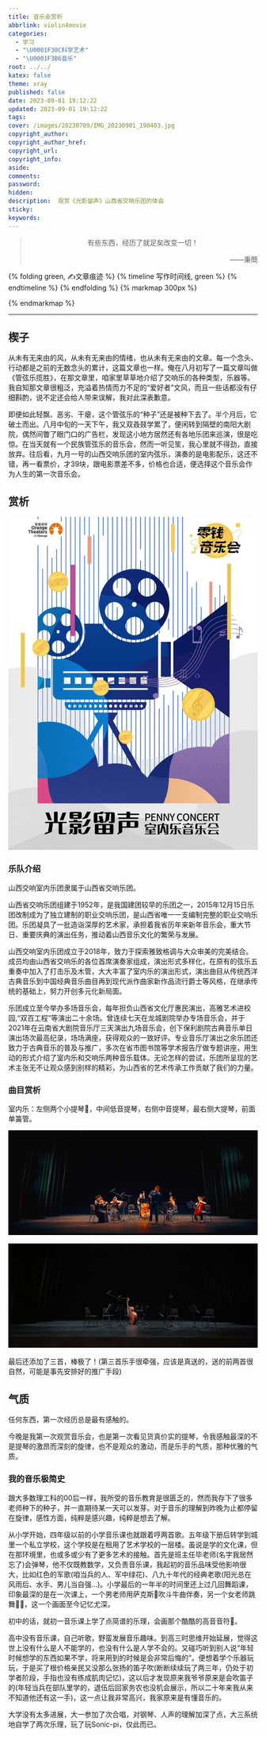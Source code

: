 ```yaml
---
title: 音乐会赏析
abbrlink: violin4movie
categories:
  - 学习
  - "\U0001F30C科学艺术"
  - "\U0001F3B6音乐"
root: ../../
katex: false
theme: xray
published: false
date: 2023-09-01 19:12:22
updated: 2023-09-01 19:12:22
tags:
cover: /images/20230709/IMG_20230901_190403.jpg
copyright_author:
copyright_author_href:
copyright_url:
copyright_info:
aside:
comments:
password:
hidden:
description:  观赏《光影留声》山西省交响乐团的体会
sticky:
keywords:
---
```


> <center>有些东西，经历了就足矣改变一切！</center>
> <p align="right">——秉蕳</p>

{% folding green, ✍文章痕迹 %}
{% timeline 写作时间线, green %}
{% endtimeline %}
{% endfolding %}
{% markmap 300px %}
<!-- @import "[TOC]" {cmd="toc" depthFrom=1 depthTo=6 orderedList=false} -->
<!-- code_chunk_output -->



<!-- /code_chunk_output -->
{% endmarkmap %}

-----

## 楔子
从未有无来由的风，从未有无来由的情绪，也从未有无来由的文章。每一个念头、行动都是之前的无数念头的累计，这篇文章也一样。俺在八月初写了一篇文章叫做《管弦乐揽胜》，在那文章里，咱家里草草地介绍了交响乐的各种类型，乐器等。我自知那文章很粗泛，充溢着热情而力不足的“爱好者”文风，而且一些话都没有仔细斟酌，说不定还会给人带来误解，我对此深表歉意。

即便如此轻飘、恶劣、干瘪，这个管弦乐的“种子”还是被种下去了。半个月后，它破土而出。八月中旬的一天下午，我又双叒叕学累了，便闲转到隔壁的南阳大剧院，偶然间瞥了眼门口的广告栏，发现这小地方居然还有各地乐团来巡演，很是吃惊。在当天就有一个民族管弦乐的音乐会，然而一听见笙，我心里就不得劲，直接放弃。往后看，九月一号的山西交响乐团的室内弦乐，演奏的是电影配乐，这还不错，再一看票价，才39块，跟电影票差不多，价格也合适，便选择这个音乐会作为人生的第一次音乐会。
## 赏析
![海报](../../../../images/20230709/光影留声.jpeg)
### 乐队介绍
山西交响室内乐团隶属于山西省交响乐团。

山西省交响乐团组建于1952年，是我国建团较早的乐团之一，2015年12月15日乐团改制成为了独立建制的职业交响乐团，是山西省唯一一支编制完整的职业交响乐团。乐团凝具了一批造诣深厚的艺术家，承担着我省历年来新年音乐会，重大节日、重要庆典的演出任务，推动着山西音乐文化的繁荣与发展。



山西交响室内乐团成立于2018年，致力于探索雅致格调与大众审美的完美结合。成员均由山西省交响乐的各位首席演奏家组成，演出形式多样化，在原有的弦乐五重奏中加入了打击乐及木管，大大丰富了室内乐的演出形式，演出曲目从传统西洋古典音乐到中国经典音乐曲目再到现代派作曲家新作品流行爵士等风格，在继承传统的基础上，努力开创多元化新局面。



乐团成立至今举办多场音乐会，每年担负山西省文化厅惠民演出，高雅艺术进校园,“双百工程”等演出二十余场。曾连续七天在龙城剧院举办专场音乐会，并于2021年在云南省大剧院音乐厅三天演出九场音乐会，创下保利剧院古典音乐单日演出场次最高纪录，场场满座，获得观众的一致好评。专业音乐厅演出之余乐团还致力于古典音乐的普及与推广，多次在省市图书馆等学术报告厅做专题讲座，用生动的形式介绍了室内乐和交响乐两种音乐载体。无论怎样的尝试，乐团所呈现的艺术主张无不让观众感到别样的精彩，为山西省的艺术传承工作贡献了我们的力量。


### 曲目赏析
室内乐：左侧两个小提琴🎻，中间低音提琴，右侧中音提琴，最右侧大提琴，前面单簧管。

![](../../../../images/20230709/IMG_20230901_213413.jpg)

![](../../../../images/20230709/IMG_20230901_190403.jpg)

最后还添加了三首，棒极了！(第三首乐手很牵强，应该是真送的，送的前两首很自然，可能是事先安排好的推广手段)



## 气质

任何东西，第一次经历总是最有感触的。

今晚是我第一次观赏音乐会，也是第一次看见货真价实的提琴，令我感触最深的不是提琴的激昂而深刻的旋律，也不是观众的激动，而是乐手的气质，那种优雅的气质。
### 我的音乐极简史

跟大多数理工科的00后一样，我所受的音乐教育是很匮乏的，然而我存下了很多老师种下的种子，并一直期待某一天可以发芽。对于音乐的理解到昨晚为止都停留在旋律，感性方面，纯粹是感兴趣，纯粹是想去了解。

从小学开始，四年级以前的小学音乐课也就跟着哼两首歌。五年级下册后转学到城里一个私立学校，这个学校是在租用了艺术学校的一层楼。虽说是学的文化课，但在那环境里，也或多或少有了更多艺术的接触。首先是班主任毕老师(名字我居然忘了)会弹琴，他不仅既教数学，又负责音乐课，我起初的音乐品味受他影响很大，比如红色的军歌(咱当兵的人、军中绿花)、八九十年代的经典老歌(阳光总在风雨后、水手、男儿当自强...)。小学最后的一年半的时间里还上过几回舞蹈课，印象最深的是在一次课上，一个男老师用萨克斯🎷吹斗牛曲伴奏，另一个女老师跳舞💃🏻，这一个画面至今记忆尤深。

初中的话，就初一音乐课上学了点简谱的乐理，会画那个酷酷的高音音符🎼。

高中没有音乐课，自己听歌，野蛮发展音乐趣味。到高三时思维开始延展，觉得这世上没有什么是人不能学的，也没有什么是人学不会的。又碰巧听到别人说“年轻时候想学的东西如果不学，将来用到的时候是会非常后悔的”。便想着学个乐器玩玩，于是买了根价格亲民又没那么张扬的笛子吹(断断续续玩了两三年，仍处于初学者阶段，手指也没有练成肌肉记忆)，这以后才发现原来我爷爷原来是会吹笛子的(年轻当兵在部队里学的，退伍后回家务农也没机会展示，所以二十年来我从来不知道他还有这一手)，这一点让我非常高兴，我家原来是有懂音乐的。

大学没有太多进展，大一参加了次合唱，对钢琴、人声的理解加深了点，大三系统地自学了两次乐理，玩了玩Sonic-pi，仅此而已。

